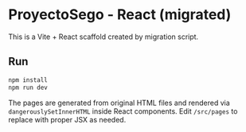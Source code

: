 # ProyectoSego - React (migrated)

This is a Vite + React scaffold created by migration script.

## Run

```bash
npm install
npm run dev
```

The pages are generated from original HTML files and rendered via `dangerouslySetInnerHTML` inside React components. Edit `/src/pages` to replace with proper JSX as needed.
